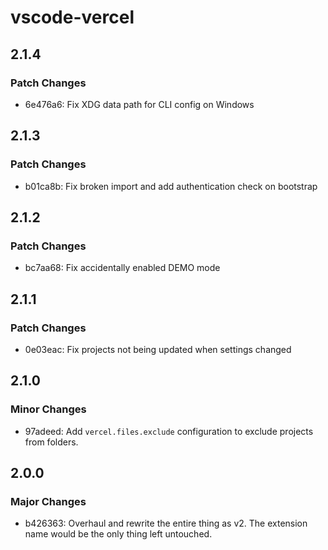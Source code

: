 # vscode-vercel

## 2.1.4

### Patch Changes

- 6e476a6: Fix XDG data path for CLI config on Windows

## 2.1.3

### Patch Changes

- b01ca8b: Fix broken import and add authentication check on bootstrap

## 2.1.2

### Patch Changes

- bc7aa68: Fix accidentally enabled DEMO mode

## 2.1.1

### Patch Changes

- 0e03eac: Fix projects not being updated when settings changed

## 2.1.0

### Minor Changes

- 97adeed: Add `vercel.files.exclude` configuration to exclude projects from folders.

## 2.0.0

### Major Changes

- b426363: Overhaul and rewrite the entire thing as v2. The extension name would be the only thing left untouched.
